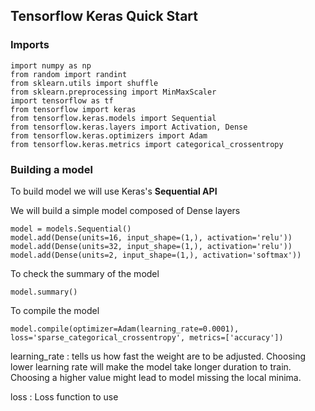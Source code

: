 ## Tensorflow Keras Quick Start

### Imports

	import numpy as np
	from random import randint
	from sklearn.utils import shuffle
	from sklearn.preprocessing import MinMaxScaler 
	import tensorflow as tf
	from tensorflow import keras
	from tensorflow.keras.models import Sequential
	from tensorflow.keras.layers import Activation, Dense
	from tensorflow.keras.optimizers import Adam
	from tensorflow.keras.metrics import categorical_crossentropy


### Building a model
To build model we will use Keras's **Sequential API**

We will build a simple model composed of Dense layers

	model = models.Sequential()
	model.add(Dense(units=16, input_shape=(1,), activation='relu'))
	model.add(Dense(units=32, input_shape=(1,), activation='relu'))
	model.add(Dense(units=2, input_shape=(1,), activation='softmax'))

To check the summary of the model

	model.summary()

To compile the model

	model.compile(optimizer=Adam(learning_rate=0.0001), loss='sparse_categorical_crossentropy', metrics=['accuracy'])

learning_rate : tells us how fast the weight are to be adjusted. Choosing lower learning rate will make the model take longer duration to train. Choosing a higher value might lead to model missing the local minima. 

loss : Loss function to use
